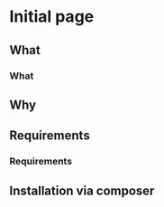 # Initial page

## What

### What



## Why

## Requirements

### Requirements

## Installation via composer

